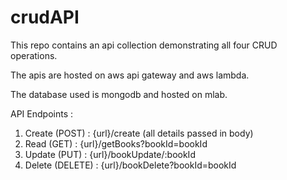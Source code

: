# crudAPI

This repo contains an api collection demonstrating all four CRUD operations.

The apis are hosted on aws api gateway and aws lambda.

The database used is mongodb and hosted on mlab.

API Endpoints : 
1. Create (POST) : {url}/create
    (all details passed in body)
2. Read (GET) : {url}/getBooks?bookId=bookId
3. Update (PUT) : {url}/bookUpdate/:bookId
4. Delete (DELETE) : {url}/bookDelete?bookId=bookId
